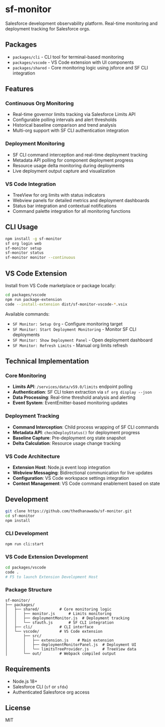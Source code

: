 # sf-monitor

Salesforce development observability platform. Real-time monitoring and deployment tracking for Salesforce orgs.

## Packages

- `packages/cli` - CLI tool for terminal-based monitoring
- `packages/vscode` - VS Code extension with UI components
- `packages/shared` - Core monitoring logic using jsforce and SF CLI integration

## Features

### Continuous Org Monitoring
- Real-time governor limits tracking via Salesforce Limits API
- Configurable polling intervals and alert thresholds
- Historical baseline comparison and trend analysis
- Multi-org support with SF CLI authentication integration

### Deployment Monitoring
- SF CLI command interception and real-time deployment tracking
- Metadata API polling for component deployment progress
- Resource usage delta monitoring during deployments
- Live deployment output capture and visualization

### VS Code Integration
- TreeView for org limits with status indicators
- Webview panels for detailed metrics and deployment dashboards
- Status bar integration and contextual notifications
- Command palette integration for all monitoring functions

## CLI Usage

```bash
npm install -g sf-monitor
sf org login web
sf-monitor setup
sf-monitor status
sf-monitor monitor --continuous
```

## VS Code Extension

Install from VS Code marketplace or package locally:

```bash
cd packages/vscode
npm run package-extension
code --install-extension dist/sf-monitor-vscode-*.vsix
```

Available commands:
- `SF Monitor: Setup Org` - Configure monitoring target
- `SF Monitor: Start Deployment Monitoring` - Monitor SF CLI deployments
- `SF Monitor: Show Deployment Panel` - Open deployment dashboard
- `SF Monitor: Refresh Limits` - Manual org limits refresh

## Technical Implementation

### Core Monitoring
- **Limits API**: `/services/data/v59.0/limits` endpoint polling
- **Authentication**: SF CLI token extraction via `sf org display --json`
- **Data Processing**: Real-time threshold analysis and alerting
- **Event System**: EventEmitter-based monitoring updates

### Deployment Tracking
- **Command Interception**: Child process wrapping of SF CLI commands
- **Metadata API**: `checkDeployStatus()` for deployment progress
- **Baseline Capture**: Pre-deployment org state snapshot
- **Delta Calculation**: Resource usage change tracking

### VS Code Architecture
- **Extension Host**: Node.js event loop integration
- **Webview Messaging**: Bidirectional communication for live updates
- **Configuration**: VS Code workspace settings integration
- **Context Management**: VS Code command enablement based on state

## Development

```bash
git clone https://github.com/thedhanawada/sf-monitor.git
cd sf-monitor
npm install
```

### CLI Development
```bash
npm run cli:start
```

### VS Code Extension Development
```bash
cd packages/vscode
code .
# F5 to launch Extension Development Host
```

### Package Structure
```
sf-monitor/
├── packages/
│   ├── shared/         # Core monitoring logic
│   │   ├── monitor.js      # Limits monitoring
│   │   ├── deploymentMonitor.js  # Deployment tracking
│   │   └── sfauth.js       # SF CLI integration
│   ├── cli/            # CLI interface
│   └── vscode/         # VS Code extension
│       ├── src/
│       │   ├── extension.js    # Main extension
│       │   ├── deploymentMonitorPanel.js  # Deployment UI
│       │   └── limitsTreeProvider.js      # TreeView data
│       └── out/        # Webpack compiled output
```

## Requirements

- Node.js 18+
- Salesforce CLI (`sf` or `sfdx`)
- Authenticated Salesforce org access

## License

MIT